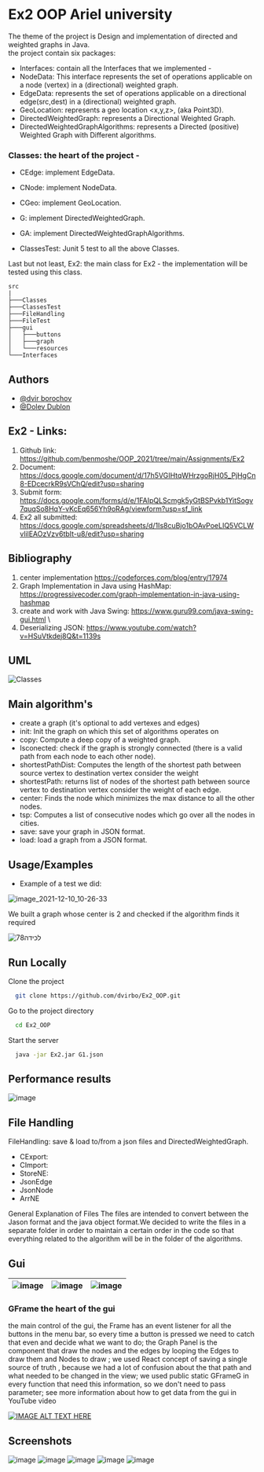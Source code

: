# Ex2 OOP Ariel university

The theme of the project is  Design and implementation of directed and weighted graphs in Java.\
the project contain six packages:

- Interfaces: contain all the Interfaces that we implemented - 
- NodeData: This interface represents the set of operations applicable on a node (vertex) in a (directional) weighted graph.
- EdgeData: represents the set of operations applicable on a directional edge(src,dest) in a (directional) weighted graph.
- GeoLocation: represents a geo location <x,y,z>, (aka Point3D).
- DirectedWeightedGraph: represents a Directional Weighted Graph.
-  DirectedWeightedGraphAlgorithms: represents a Directed (positive) Weighted Graph with Different algorithms.

### Classes: the heart of the project - 
- CEdge: implement EdgeData. 
- CNode: implement NodeData.
- CGeo: implement GeoLocation.
- G: implement DirectedWeightedGraph.
- GA: implement DirectedWeightedGraphAlgorithms.
        
- ClassesTest: Junit 5 test to all the above Classes.


Last but not least, Ex2: the main class for Ex2 - the implementation will be tested using this class.

```
src
|
├───Classes
├───ClassesTest
├───FileHandling
├───FileTest
├───gui
│   ├───buttons
│   ├───graph
│   └───resources
└───Interfaces
```






## Authors

- [@dvir borochov](https://github.com/dvirbo)
- [@Dolev Dublon](https://github.com/dolev146)





## Ex2 - Links:
1. Github link: https://github.com/benmoshe/OOP_2021/tree/main/Assignments/Ex2
2. Document: https://docs.google.com/document/d/17h5VGIHtqWHrzgoRjH05_PjHgCn8-EDcecrkR9sVChQ/edit?usp=sharing
3. Submit form: https://docs.google.com/forms/d/e/1FAIpQLScmgk5yGtBSPvkb1YitSogv7quqSo8HqY-vKcEq656Yh9oRAg/viewform?usp=sf_link
4. Ex2 all submitted: https://docs.google.com/spreadsheets/d/1Is8cuBjo1bOAvPoeLIQ5VCLWvlilEAOzVzv6tbIt-u8/edit?usp=sharing

## Bibliography

1. center implementation https://codeforces.com/blog/entry/17974
2. Graph Implementation in Java using HashMap: https://progressivecoder.com/graph-implementation-in-java-using-hashmap 
3. create and work with Java Swing: https://www.guru99.com/java-swing-gui.html \
4. Deserializing JSON: https://www.youtube.com/watch?v=HSuVtkdej8Q&t=1139s

## UML
![Classes](https://user-images.githubusercontent.com/73783656/145710069-7ad8bc5d-80bb-4c25-bb4c-a927f0caa715.png)

## Main algorithm's
- create a graph (it's optional to add vertexes and edges)
- init: Init the graph on which this set of algorithms operates on
- copy: Compute a deep copy of a weighted graph.
- Isconected: check if the graph is strongly connected (there is a valid path from each node to each other node).
- shortestPathDist: Computes the length of the shortest path between source vertex to destination vertex consider the weight
- shortestPath: returns list of nodes of the shortest path between source vertex to destination vertex consider the weight of each edge.
- center: Finds the node which minimizes the max distance to all the other nodes.
- tsp: Computes a list of consecutive nodes which go over all the nodes in cities.
- save: save your graph in JSON format.
- load: load a graph from a JSON format.


## Usage/Examples

* Example of a test we did:

![image_2021-12-10_10-26-33](https://user-images.githubusercontent.com/73783656/145543692-23f0db48-580c-4fe2-90fc-252460bb36fc.png)

We built a graph whose center is 2 and checked if the algorithm finds it required

![‏‏לכידה78](https://user-images.githubusercontent.com/73783656/145544074-f76ff2a3-b4f0-46b4-b87e-b4422f9f4138.JPG)


## Run Locally

Clone the project

```bash
  git clone https://github.com/dvirbo/Ex2_OOP.git
```

Go to the project directory

```bash
  cd Ex2_OOP
```

Start the server

```bash
  java -jar Ex2.jar G1.json 
```


## Performance results

![image](https://user-images.githubusercontent.com/62290677/145838786-a347efae-cffb-46c5-8739-0e6f15d4db62.png)


## File Handling

FileHandling: save & load to/from a json files and DirectedWeightedGraph.

-    CExport:
-    CImport:
-   StoreNE:
-   JsonEdge
-   JsonNode
-   ArrNE

General Explanation of Files The files are intended to convert between the Jason format and the java object format.We decided to write the files in a separate folder in order to maintain a certain order in the code so that everything related to the algorithm will be in the folder of the algorithms.

## Gui
|![image](https://user-images.githubusercontent.com/62290677/145842349-855db9ff-1741-46e3-b9c2-13a4a3504514.png)  | ![image](https://user-images.githubusercontent.com/62290677/145846306-fbfe323c-cb5d-4f66-950d-27cf5c1f2825.png) | ![image](https://user-images.githubusercontent.com/62290677/145845800-9c050735-7684-48b7-ad0e-6c0e1abae2c6.png)| 
:-----|----------------:|:-------------------------:

### GFrame the heart of the gui

the main control of the gui, the Frame has an event listener for all the buttons in the menu bar,
so every time a button is pressed we need to catch that even and decide what we want to do;
the Graph Panel is the component that draw the nodes and the edges by looping the Edges to draw them and Nodes to draw ;
we used React concept of saving a single source of truth , because we had a lot of confusion about the that path and what needed to be changed in the view;
we used public static GFrameG in every function that need this information, so we don't need to pass parameter;
see more information about how to get data from the gui in YouTube video


[![IMAGE ALT TEXT HERE](https://user-images.githubusercontent.com/62290677/145876651-1d1b17d5-c816-432c-bc1a-ee3f5f3630d1.png)](https://www.youtube.com/watch?v=BAqLrfdZ27Y)





## Screenshots
![image](https://user-images.githubusercontent.com/62290677/145862548-cde34cd1-3f64-41d5-aaf1-ac7c3c52875c.png)
![image](https://user-images.githubusercontent.com/62290677/145862588-5ed1fe57-5f58-4d66-ba18-220845349dd1.png)
![image](https://user-images.githubusercontent.com/62290677/145863194-30b79cdb-e957-4d74-827d-ed5a0fbc3182.png)
![image](https://user-images.githubusercontent.com/62290677/145863323-fe00d6b0-bb6f-41e8-9244-c7ba3e4e81a8.png)
![image](https://user-images.githubusercontent.com/62290677/145863573-33f5abd1-122c-4df4-9b18-9f69967c3aec.png)



